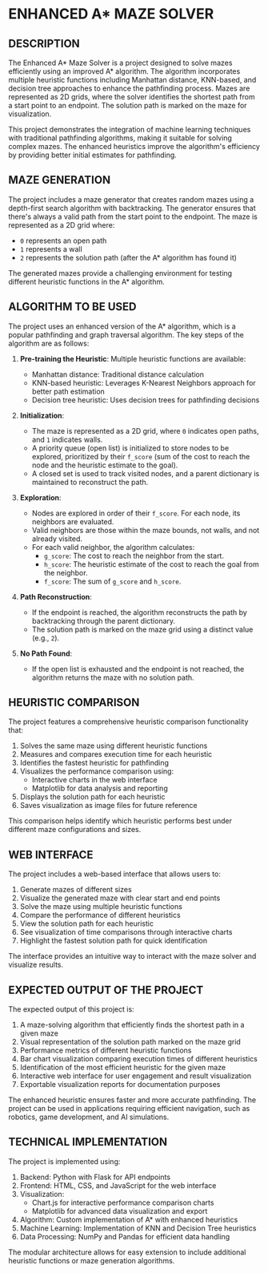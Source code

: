 # ENHANCED A* MAZE SOLVER

## DESCRIPTION
The Enhanced A* Maze Solver is a project designed to solve mazes efficiently using an improved A* algorithm. The algorithm incorporates multiple heuristic functions including Manhattan distance, KNN-based, and decision tree approaches to enhance the pathfinding process. Mazes are represented as 2D grids, where the solver identifies the shortest path from a start point to an endpoint. The solution path is marked on the maze for visualization.

This project demonstrates the integration of machine learning techniques with traditional pathfinding algorithms, making it suitable for solving complex mazes. The enhanced heuristics improve the algorithm's efficiency by providing better initial estimates for pathfinding.

## MAZE GENERATION
The project includes a maze generator that creates random mazes using a depth-first search algorithm with backtracking. The generator ensures that there's always a valid path from the start point to the endpoint. The maze is represented as a 2D grid where:
- `0` represents an open path
- `1` represents a wall
- `2` represents the solution path (after the A* algorithm has found it)

The generated mazes provide a challenging environment for testing different heuristic functions in the A* algorithm.

## ALGORITHM TO BE USED
The project uses an enhanced version of the A* algorithm, which is a popular pathfinding and graph traversal algorithm. The key steps of the algorithm are as follows:

1. **Pre-training the Heuristic**: Multiple heuristic functions are available:
   - Manhattan distance: Traditional distance calculation
   - KNN-based heuristic: Leverages K-Nearest Neighbors approach for better path estimation
   - Decision tree heuristic: Uses decision trees for pathfinding decisions

2. **Initialization**:
   - The maze is represented as a 2D grid, where `0` indicates open paths, and `1` indicates walls.
   - A priority queue (open list) is initialized to store nodes to be explored, prioritized by their `f_score` (sum of the cost to reach the node and the heuristic estimate to the goal).
   - A closed set is used to track visited nodes, and a parent dictionary is maintained to reconstruct the path.

3. **Exploration**:
   - Nodes are explored in order of their `f_score`. For each node, its neighbors are evaluated.
   - Valid neighbors are those within the maze bounds, not walls, and not already visited.
   - For each valid neighbor, the algorithm calculates:
     - `g_score`: The cost to reach the neighbor from the start.
     - `h_score`: The heuristic estimate of the cost to reach the goal from the neighbor.
     - `f_score`: The sum of `g_score` and `h_score`.

4. **Path Reconstruction**:
   - If the endpoint is reached, the algorithm reconstructs the path by backtracking through the parent dictionary.
   - The solution path is marked on the maze grid using a distinct value (e.g., `2`).

5. **No Path Found**:
   - If the open list is exhausted and the endpoint is not reached, the algorithm returns the maze with no solution path.

## HEURISTIC COMPARISON
The project features a comprehensive heuristic comparison functionality that:

1. Solves the same maze using different heuristic functions
2. Measures and compares execution time for each heuristic
3. Identifies the fastest heuristic for pathfinding
4. Visualizes the performance comparison using:
   - Interactive charts in the web interface
   - Matplotlib for data analysis and reporting
5. Displays the solution path for each heuristic
6. Saves visualization as image files for future reference

This comparison helps identify which heuristic performs best under different maze configurations and sizes.

## WEB INTERFACE
The project includes a web-based interface that allows users to:

1. Generate mazes of different sizes
2. Visualize the generated maze with clear start and end points
3. Solve the maze using multiple heuristic functions
4. Compare the performance of different heuristics
5. View the solution path for each heuristic
6. See visualization of time comparisons through interactive charts
7. Highlight the fastest solution path for quick identification

The interface provides an intuitive way to interact with the maze solver and visualize results.

## EXPECTED OUTPUT OF THE PROJECT
The expected output of this project is:

1. A maze-solving algorithm that efficiently finds the shortest path in a given maze
2. Visual representation of the solution path marked on the maze grid
3. Performance metrics of different heuristic functions
4. Bar chart visualization comparing execution times of different heuristics
5. Identification of the most efficient heuristic for the given maze
6. Interactive web interface for user engagement and result visualization
7. Exportable visualization reports for documentation purposes

The enhanced heuristic ensures faster and more accurate pathfinding. The project can be used in applications requiring efficient navigation, such as robotics, game development, and AI simulations.

## TECHNICAL IMPLEMENTATION
The project is implemented using:

1. Backend: Python with Flask for API endpoints
2. Frontend: HTML, CSS, and JavaScript for the web interface
3. Visualization: 
   - Chart.js for interactive performance comparison charts
   - Matplotlib for advanced data visualization and export
4. Algorithm: Custom implementation of A* with enhanced heuristics
5. Machine Learning: Implementation of KNN and Decision Tree heuristics
6. Data Processing: NumPy and Pandas for efficient data handling

The modular architecture allows for easy extension to include additional heuristic functions or maze generation algorithms.